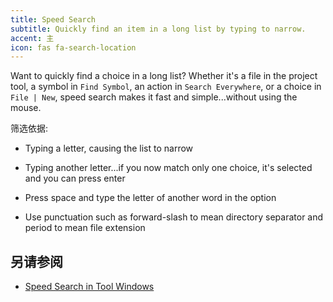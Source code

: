 ```yaml
---
title: Speed Search
subtitle: Quickly find an item in a long list by typing to narrow.
accent: 主
icon: fas fa-search-location
---
```


Want to quickly find a choice in a long list? Whether it's a file in the project tool, a symbol in `Find Symbol`, an action in `Search Everywhere`, or a choice in `File | New`, speed search makes it fast and simple...without using the mouse.

筛选依据:

- Typing a letter, causing the list to narrow

- Typing another letter...if you now match only one choice, it's selected and you can press enter

- Press space and type the letter of another word in the option

- Use punctuation such as forward-slash to mean directory separator and period to mean file extension

## 另请参阅
- [Speed Search in Tool Windows](https://www.jetbrains.com/help/pycharm/speed-search-in-the-tool-windows.html)

